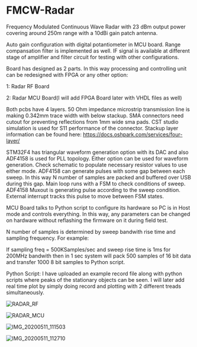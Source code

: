 # FMCW-Radar

Frequency Modulated Continuous Wave Radar with 23 dBm output power covering around 250m range with a 10dBi gain patch antenna.

Auto gain configuration with digital potantiometer in MCU board. Range compansation filter is implemented as well. IF signal is available at different stage of amplifier and filter circuit for testing with other configurations.

Board has designed as 2 parts. In this way processing and controlling unit can be redesigned with FPGA or any other option:

1: Radar RF Board

2: Radar MCU Board(I will add FPGA Board later with VHDL files as well)

Both pcbs have 4 layers. 50 Ohm impedance microstrip transmission line is making 0.342mm trace width with below stackup. SMA connectors need cutout for preventing reflections from 1mm wide sma pads. CST studio simulation is used for S11 performance of the connector.
Stackup layer information can be found here: https://docs.oshpark.com/services/four-layer/

STM32F4 has triangular waveform generation option with its DAC and also ADF4158 is used for PLL topology. Either option can be used for waveform generation. Check schematic to populate necessary resistor values to use either mode. ADF4158 can generate pulses with some gap between each sweep. In this way N number of samples are packed and buffered over USB during this gap. 
Main loop runs with a FSM to check conditions of sweep. ADF4158 Muxout is generating pulse according to the sweep condition. External interrupt tracks this pulse to move between FSM states. 

MCU Board talks to Python script to configure its hardware so PC is in Host mode and controls everything. In this way, any parameters can be changed on hardware without reflashing the firmware on it during field test.

N number of samples is determined by sweep bandwith rise time and sampling frequency. 
For example:

  If sampling freq = 500KSamples/sec and sweep rise time is 1ms for 200MHz bandwith then in 1 sec system will pack 500 samples   of 16 bit data and transfer 1000 8 bit samples to Python script.
  
  
Python Script: I have uploaded an example record file along with python scripts where peaks of the stationary objects can be seen. I will later add real time plot by simply doing record and plotting with 2 different treads simultaneously.  
  
![RADAR_RF](https://user-images.githubusercontent.com/61315249/82238636-4acb1000-9940-11ea-8323-65df61ffcf1b.png)

![RADAR_MCU](https://user-images.githubusercontent.com/61315249/82238631-47d01f80-9940-11ea-91dd-7cf658414dd1.png)

![IMG_20200511_111503](https://user-images.githubusercontent.com/61315249/81540098-d14c8400-9379-11ea-9681-371c4e8f2141.jpg)

![IMG_20200511_112710](https://user-images.githubusercontent.com/61315249/81540570-854e0f00-937a-11ea-8197-5f7794a0b7da.jpg)

